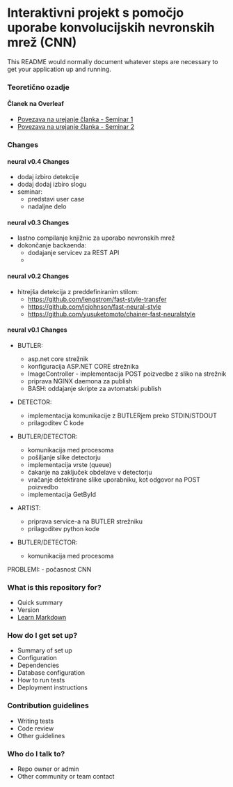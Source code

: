 # Interaktivni projekt s pomočjo uporabe konvolucijskih nevronskih mrež (CNN) #

This README would normally document whatever steps are necessary to get your application up and running.

### Teoretično ozadje ###

#### Članek na Overleaf ####
* [Povezava na urejanje članka - Seminar 1](https://www.overleaf.com/8783020xmvxrqdxrjjx)
* [Povezava na urejanje članka - Seminar 2](https://www.overleaf.com/9568204fvzkzkfykwbz)

### Changes ###

#### neural v0.4 Changes ####
- dodaj izbiro detekcije
- dodaj dodaj izbiro slogu
- seminar:
	- predstavi user case
	- nadaljne delo

#### neural v0.3 Changes ####
- lastno compilanje knjižnic za uporabo nevronskih mrež
- dokončanje backaenda:
	- dodajanje servicev za REST API
	- 

#### neural v0.2 Changes ####
- hitrejša detekcija z preddefiniranim stilom:
	- https://github.com/lengstrom/fast-style-transfer
	- https://github.com/jcjohnson/fast-neural-style
	- https://github.com/yusuketomoto/chainer-fast-neuralstyle

#### neural v0.1 Changes ####
- BUTLER: 
	- asp.net core strežnik
	- konfiguracija ASP.NET CORE strežnika
	- ImageController - implementacija POST poizvedbe z sliko na strežnik
	- priprava NGINX daemona za publish
	- BASH: oddajanje skripte za avtomatski publish

- DETECTOR:
	- implementacija komunikacije z BUTLERjem preko STDIN/STDOUT
	- prilagoditev C kode
	
- BUTLER/DETECTOR:
	- komunikacija med procesoma
	- pošiljanje slike detectorju
	- implementacija vrste (queue)
	- čakanje na zaključek obdelave v detectorju
	- vračanje detektirane slike uporabniku, kot odgovor na POST poizvedbo
	- implementacija GetById
 
- ARTIST:
    - priprava service-a na BUTLER strežniku
	- prilagoditev python kode
	
- BUTLER/DETECTOR:
	- komunikacija med procesoma
	
PROBLEMI:
	- počasnost CNN

### What is this repository for? ###

* Quick summary
* Version
* [Learn Markdown](https://bitbucket.org/tutorials/markdowndemo)

### How do I get set up? ###

* Summary of set up
* Configuration
* Dependencies
* Database configuration
* How to run tests
* Deployment instructions

### Contribution guidelines ###

* Writing tests
* Code review
* Other guidelines

### Who do I talk to? ###

* Repo owner or admin
* Other community or team contact
